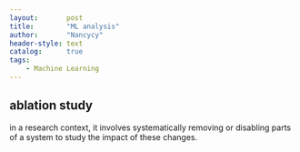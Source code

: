 ```yaml
---
layout:       post
title:        "ML analysis"
author:       "Nancycy"
header-style: text
catalog:      true
tags:
    - Machine Learning
---
```


## ablation study

in a research context, it involves systematically removing or disabling parts of a system to study the impact of these changes.